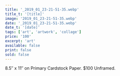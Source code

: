 ```yaml
---
title: '_2019_01_23-21-51-35.webp'
title_t: '[title]'
image: '2019_01_23-21-51-35.webp'
date: '_2019_01_23-21-51-35.webp'
date_t: '[date]'
tags: ['art', 'artwork', 'collage']
price: '100'
excerpt: 'art'
available: false
print: false
sold: false
---
```



8.5″ x 11″ on Primary Cardstock Paper.
$100 Unframed.
